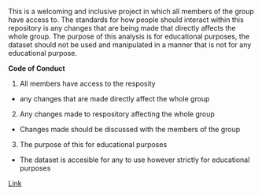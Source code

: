 This is a welcoming and inclusive project in which all members of the group have access to. The standards for how people should interact within this repository is any changes that
are being made that directly affects the whole group. The purpose of this analysis is for educational purposes, the dataset should not be used and manipulated in a manner that is
not for any educational purpose.

**Code of Conduct**

1. All members have access to the resposity
- any changes that are made directly affect the whole group
2. Any changes made to respository affecting the whole group
- Changes made should be discussed with the members of the group
3. The purpose of this for educational purposes
- The dataset is accesible for any to use however strictly for educational purposes


[Link](https://www.kaggle.com/gregorut/videogamesales)

